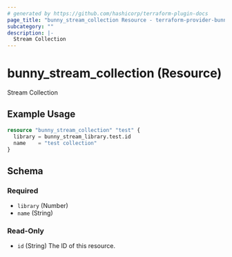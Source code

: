 ```yaml
---
# generated by https://github.com/hashicorp/terraform-plugin-docs
page_title: "bunny_stream_collection Resource - terraform-provider-bunny"
subcategory: ""
description: |-
  Stream Collection
---
```


# bunny_stream_collection (Resource)

Stream Collection

## Example Usage

```terraform
resource "bunny_stream_collection" "test" {
  library = bunny_stream_library.test.id
  name    = "test collection"
}
```

<!-- schema generated by tfplugindocs -->
## Schema

### Required

- `library` (Number)
- `name` (String)

### Read-Only

- `id` (String) The ID of this resource.
